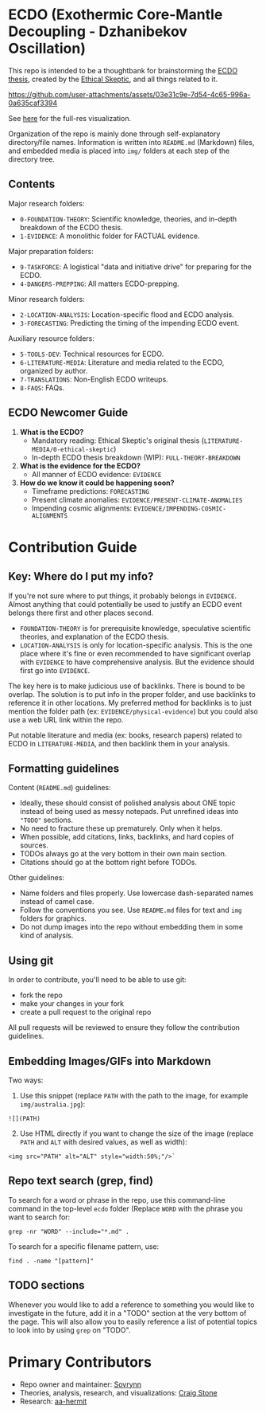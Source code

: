 # ECDO (Exothermic Core-Mantle Decoupling - Dzhanibekov Oscillation)

This repo is intended to be a thoughtbank for brainstorming the [ECDO thesis](https://theethicalskeptic.com/2024/05/23/master-exothermic-core-mantle-decoupling-dzhanibekov-oscillation-theory/), created by the [Ethical Skeptic](https://theethicalskeptic.com/), and all things related to it.

https://github.com/user-attachments/assets/03e31c9e-7d54-4c65-996a-0a635caf3394

See [here](https://github.com/sovrynn/ecdo/tree/master/6-LITERATURE-MEDIA/nobulart/ecdo-visualizations) for the full-res visualization.

Organization of the repo is mainly done through self-explanatory directory/file names. Information is written into `README.md` (Markdown) files, and embedded media is placed into `img/` folders at each step of the directory tree.

## Contents

Major research folders:
- `0-FOUNDATION-THEORY`: Scientific knowledge, theories, and in-depth breakdown of the ECDO thesis.
- `1-EVIDENCE`: A monolithic folder for FACTUAL evidence.

Major preparation folders:
- `9-TASKFORCE`: A logistical "data and initiative drive" for preparing for the ECDO.
- `4-DANGERS-PREPPING`: All matters ECDO-prepping.

Minor research folders:
- `2-LOCATION-ANALYSIS`: Location-specific flood and ECDO analysis.
- `3-FORECASTING`: Predicting the timing of the impending ECDO event.

Auxiliary resource folders:
- `5-TOOLS-DEV`: Technical resources for ECDO.
- `6-LITERATURE-MEDIA`: Literature and media related to the ECDO, organized by author.
- `7-TRANSLATIONS`: Non-English ECDO writeups.
- `8-FAQS`: FAQs.

## ECDO Newcomer Guide

1. **What is the ECDO?**
	- Mandatory reading: Ethical Skeptic's original thesis (`LITERATURE-MEDIA/0-ethical-skeptic`)
	- In-depth ECDO thesis breakdown (WIP): `FULL-THEORY-BREAKDOWN`
2. **What is the evidence for the ECDO?**
	- All manner of ECDO evidence: `EVIDENCE`
3. **How do we know it could be happening soon?**
	- Timeframe predictions: `FORECASTING`
    - Present climate anomalies: `EVIDENCE/PRESENT-CLIMATE-ANOMALIES`
    - Impending cosmic alignments: `EVIDENCE/IMPENDING-COSMIC-ALIGNMENTS`

# Contribution Guide

## Key: Where do I put my info?

If you're not sure where to put things, it probably belongs in `EVIDENCE`. Almost anything that could potentially be used to justify an ECDO event belongs there first and other places second.
- `FOUNDATION-THEORY` is for prerequisite knowledge, speculative scientific theories, and explanation of the ECDO thesis.
- `LOCATION-ANALYSIS` is only for location-specific analysis. This is the one place where it's fine or even recommended to have significant overlap with `EVIDENCE` to have comprehensive analysis. But the evidence should first go into `EVIDENCE`.

The key here is to make judicious use of backlinks. There is bound to be overlap. The solution is to put info in the proper folder, and use backlinks to reference it in other locations. My preferred method for backlinks is to just mention the folder path (ex: `EVIDENCE/physical-evidence`) but you could also use a web URL link within the repo.

Put notable literature and media (ex: books, research papers) related to ECDO in `LITERATURE-MEDIA`, and then backlink them in your analysis.

## Formatting guidelines

Content (`README.md`) guidelines:
- Ideally, these should consist of polished analysis about ONE topic instead of being used as messy notepads. Put unrefined ideas into `"TODO"` sections.
- No need to fracture these up prematurely. Only when it helps.
- When possible, add citations, links, backlinks, and hard copies of sources.
- TODOs always go at the very bottom in their own main section.
- Citations should go at the bottom right before TODOs.

Other guidelines:
- Name folders and files properly. Use lowercase dash-separated names instead of camel case.
- Follow the conventions you see. Use `README.md` files for text and `img` folders for graphics.
- Do not dump images into the repo without embedding them in some kind of analysis.

## Using git

In order to contribute, you'll need to be able to use git:
- fork the repo
- make your changes in your fork
- create a pull request to the original repo

All pull requests will be reviewed to ensure they follow the contribution guidelines.

## Embedding Images/GIFs into Markdown

Two ways:
1. Use this snippet (replace `PATH` with the path to the image, for example `img/australia.jpg`):

```
![](PATH)
```

2. Use HTML directly if you want to change the size of the image (replace `PATH` and `ALT` with desired values, as well as width):

```
<img src="PATH" alt="ALT" style="width:50%;"/>`
```

## Repo text search (grep, find)

To search for a word or phrase in the repo, use this command-line command in the top-level `ecdo` folder (Replace `WORD` with the phrase you want to search for:

```
grep -nr "WORD" --include="*.md" .
```

To search for a specific filename pattern, use:

```
find . -name "[pattern]"
```

## TODO sections

Whenever you would like to add a reference to something you would like to investigate in the future, add it in a "TODO" section at the very bottom of the page. This will also allow you to easily reference a list of potential topics to look into by using `grep` on "TODO".

# Primary Contributors

- Repo owner and maintainer: [Sovrynn](https://sovrynn.github.io)
- Theories, analysis, research, and visualizations: [Craig Stone](https://nobulart.com)
- Research: [aa-hermit](https://github.com/aa-hermit)
